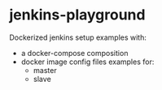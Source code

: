 # jenkins-playground

Dockerized jenkins setup examples with:
 - a docker-compose composition
 - docker image config files examples for:
   - master
   - slave
